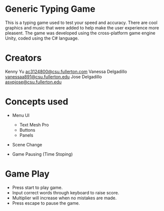 # Generic Typing Game
This is a typing game used to test your speed and accuracy. There are cool graphics and music that were added to help make the user experience more pleasent. The game was developed using the cross-platform game engine Unity, coded using the C# language.

# Creators
Kenny Yu ac3124800@csu.fullerton.com
Vanessa Delgadillo vanessaa891@csu.fullerton.edu
Jose Delgadillo asvpjose@csu.fullerton.edu

# Concepts used

-   Menu UI
    - Text Mesh Pro
    - Buttons
    - Panels

- Scene Change
- Game Pausing (Time Stoping)


# Game Play

-   Press start to play game.
-   Input correct words through keyboard to raise score.
-   Multiplier will increase when no mistakes are made.
-   Press escape to pause the game.
